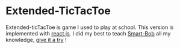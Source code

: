 # Extended-TicTacToe
Extended-ticTacToe is game I used to play at school. This version is implemented with [react.js](https://reactjs.org). I did my best to teach [Smart-Bob](src/components/Game/IA/defensive.js) all my knowledge, [give it a try](https://jonasblanc.github.io/Extended-TicTacToe/) !
